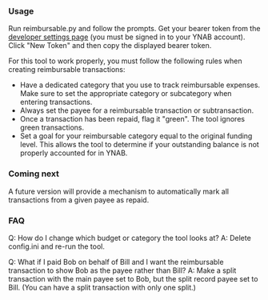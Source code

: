 ### Usage

Run reimbursable.py and follow the prompts. Get your bearer token from the
[developer settings page](https://app.youneedabudget.com/settings/developer) (you must be signed in to your YNAB account).
Click "New Token" and then copy the displayed bearer token.

For this tool to work properly, you must follow the following rules when creating reimbursable transactions:

* Have a dedicated category that you use to track reimbursable expenses.
Make sure to set the appropriate category or subcategory when entering transactions.
* Always set the payee for a reimbursable transaction or subtransaction.
* Once a transaction has been repaid, flag it "green". The tool ignores green transactions.
* Set a goal for your reimbursable category equal to the original funding level.
This allows the tool to determine if your outstanding balance is not properly accounted for in YNAB.

### Coming next

A future version will provide a mechanism to automatically mark all transactions from a given payee as repaid.

### FAQ

Q: How do I change which budget or category the tool looks at?
A: Delete config.ini and re-run the tool.

Q: What if I paid Bob on behalf of Bill and I want the reimbursable transaction to show Bob as the payee rather than Bill?
A: Make a split transaction with the main payee set to Bob, but the split record payee set to Bill. (You can have a split transaction with only one split.)


